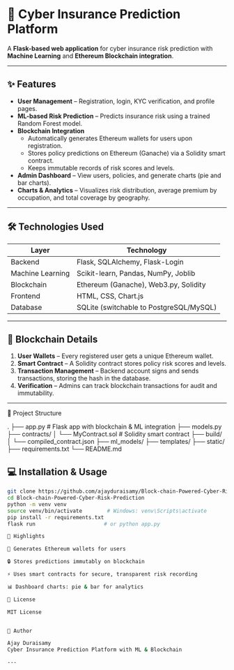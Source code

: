 # 🚀 Cyber Insurance Prediction Platform

A **Flask-based web application** for cyber insurance risk prediction with **Machine Learning** and **Ethereum Blockchain integration**.

---

## ✨ Features

- **User Management** – Registration, login, KYC verification, and profile pages.
- **ML-based Risk Prediction** – Predicts insurance risk using a trained Random Forest model.
- **Blockchain Integration**  
  - Automatically generates Ethereum wallets for users upon registration.  
  - Stores policy predictions on Ethereum (Ganache) via a Solidity smart contract.  
  - Keeps immutable records of risk scores and levels.
- **Admin Dashboard** – View users, policies, and generate charts (pie and bar charts).
- **Charts & Analytics** – Visualizes risk distribution, average premium by occupation, and total coverage by geography.

---

## 🛠 Technologies Used

| Layer          | Technology |
|----------------|------------|
| Backend        | Flask, SQLAlchemy, Flask-Login |
| Machine Learning | Scikit-learn, Pandas, NumPy, Joblib |
| Blockchain     | Ethereum (Ganache), Web3.py, Solidity |
| Frontend       | HTML, CSS, Chart.js |
| Database       | SQLite (switchable to PostgreSQL/MySQL) |

---

## 🔗 Blockchain Details

1. **User Wallets** – Every registered user gets a unique Ethereum wallet.  
2. **Smart Contract** – A Solidity contract stores policy risk scores and levels.  
3. **Transaction Management** – Backend account signs and sends transactions, storing the hash in the database.  
4. **Verification** – Admins can track blockchain transactions for audit and immutability.

---
📂 Project Structure

.
├── app.py                  # Flask app with blockchain & ML integration
├── models.py
├── contracts/
│   └── MyContract.sol      # Solidity smart contract
├── build/
│   └── compiled_contract.json
├── ml_models/
├── templates/
├── static/
├── requirements.txt
└── README.md


## 💻 Installation & Usage

```bash
git clone https://github.com/ajayduraisamy/Block-chain-Powered-Cyber-Risk-Prediction.git
cd Block-chain-Powered-Cyber-Risk-Prediction
python -m venv venv
source venv/bin/activate        # Windows: venv\Scripts\activate
pip install -r requirements.txt
flask run                      # or python app.py

🔑 Highlights

💼 Generates Ethereum wallets for users

🔒 Stores predictions immutably on blockchain

⚡ Uses smart contracts for secure, transparent risk recording

📊 Dashboard charts: pie & bar for analytics

📜 License

MIT License


👤 Author

Ajay Duraisamy
Cyber Insurance Prediction Platform with ML & Blockchain

---


 


